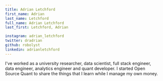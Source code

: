 ```yaml
---
title: Adrian Letchford
first_name: Adrian
last_name: Letchford
full_name: Adrian Letchford
last_first: Letchford, Adrian

instagram: adrian_letchford
twitter: dradrian
github: robolyst
linkedin: adrianletchford
---
```


I've worked as a university researcher, data scientist, full stack engineer, data engineer, analytics engineer and quant developer. I started Open Source Quant to share the things that I learn while I manage my own money.
